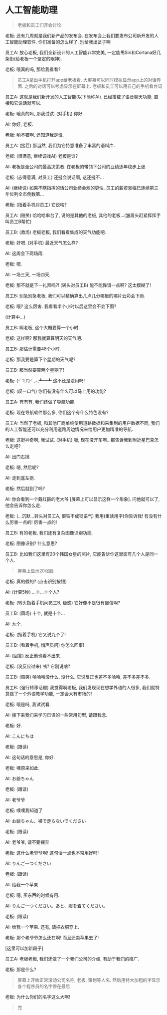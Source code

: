 # 人工智能助理

> 老板和员工们开会讨论

老板: 还有几周就是我们新产品的发布会. 在发布会上我们要发布公司新开发的人工智能助理软件. 你们准备的怎么样了, 别给我出岔子啊

员工A: 放心老板, 我们全新设计的人工智能非常完美, 一定能甩Siri和Cortana好几条街(给老板一个坚定的眼神).

老板: 哦真的吗, 那给我看看?

> 员工A拿出手机打开app给老板看. 大屏幕可以同时模拟显示app上的对话界面. 之后的对话可以考虑显示在屏幕上. 老板和员工可以用自己的手机看台词

员工A: 这就是我们新开发的人工智能(以下简称AI). 已经搭载了语音聊天功能. 直接和它说话就可以.

老板: 哦真的吗, 那我试试. (对手机) 你好.

AI: 你好, 老板.

老板: 哟不错啊, 还知道我是谁.

员工A: (接茬) 那当然, 我们为它特意准备了丰富的语料库.

老板: (很满意, 继续调戏AI) 老板是谁?

AI: 老板是全公司的最高决策者. 在老板的带领下公司的业绩逐年稳步上涨.

老板: (志得意满, 对员工) 还挺会说话啊, 这还挺不…

AI: (继续说) 如果不瞎指挥的话公司业绩会涨的更快. 员工的薪资涨幅已连续第三年位列全市倒数第…

老板: (指着手机对员工) 它说啥?

员工A: (赔笑) 哈哈哈串台了, 说的是其他的老板, 其他的老板…(皱眉头赶紧挥挥手叫员工B帮忙)

员工B: (救场) 老板老板, 我们看看集成的天气功能吧.

老板: 好吧. (对手机) 最近天气怎么样?

AI: 这周会下两场雨.

老板: 嗯.

AI: 一场三天, 一场四天.

老板: 那不就是下一礼拜吗?! (转头对员工B) 能不能靠谱一点啊? 这太模糊了!

员工B: 别急别急老板, 我们可以精确算出几点几分哪里的哪片云彩会下雨.

老板: 哦? 这么厉害. 我看看半个小时以后这里会不会下雨?

(计算中…)

员工B: 啊老板, 这个大概要算一个小时.

老板: 这样啊? 那我就算算明天的天气吧.

员工B: 那估计需要48个小时.

老板: 那我要是算下个星期的天气呢?

员工B: 那当然要算两个星期了!

老板: (╯‵□′)╯︵┻━┻ 这不还是没用吗!

老板: (叹一口气) 你们有没有什么可以马上用的功能?

员工A: 有有有, 我们还做了导航功能.

老板: 现在导航软件那么多, 你们这个有什么特色没有?

员工A: 当然了老板, 和其他厂商单纯使用道路数据和采集到的用户数据不同, 我们的人工智能还可以充分利用道路周边情况来给用户更加精准的导航.

老板: 这挺神奇啊, 我试试. (对手机) 呃, 现在没开车啊…那告诉我到附近星巴克怎么走吧?

AI: 出门右拐.

老板: 嗯, 然后呢?

AI: 走到底左拐.

老板: 然后就到了吗?

AI: 你会看到一个戴红箍的老大爷 [屏幕上可以显示这样一个形象]. 问他就可以了, 他会告诉你怎么走.

老板: (…沉默…转头对员工A, 恨铁不成钢语气) 我用(重读用字)你告诉我! 有没有什么厉害一点的! 厉害一点的!

员工B: 有的老板, 我们还有复杂图像识别功能.

老板: 图像识别? 什么意思?

员工B: 比如我们这里有20个韩国女星的照片, 它能告诉你这里面有几个人是同一个人.

> 屏幕上显示20张脸

老板: 真的假的? (点击识别按钮)

AI: (计算5秒) …十…十个人?

老板: (转头指着手机问员工B, 疑惑) 它好像不是很有自信啊?

员工B: (圆场) 十个, 就是十个…

AI: 九个.

老板: (指着手机) 它又说九个了!

员工B: (看着手机, 悄声质问) 你怎么回事!

AI: (回答) 反正他也看不出来.

老板: (没反应过来) 咦? 它刚说啥?

员工B: (赔笑) 哈哈哈没什么, 没什么. 它说反正也差不多哈哈, 差不多差不多.

员工B: (强行转移话题) 我觉得啊老板, 我们发现现在想学外语的人很多, 我们就特意做了一个外语教学功能, 一定会大有市场的!

老板: 哦是吗, 我试试看.

AI: 接下来我们来学习日语的一些常用句型, 请跟我念.

老板: 好.

AI: こんにちは

老板: (跟读)

AI: 这句话的意思是, 你好.

老板: 噢原来如此.

AI: お爺ちゃん

老板: (跟读)

AI: 老爷爷

老板: 噢噢我知道了

AI: お爺ちゃん、裸で走らないでください

老板: (跟读)

AI: 老爷爷, 请不要裸奔

老板: 这什么老爷爷啊! 这句话一点也不常用好吗!

AI: りんご一つください

老板: (跟读)

AI: 给我一个苹果

老板: 嗯, 买东西的时候有用.

AI: りんご一つください。あと、服を着てください。

老板: (跟读)

AI: 给我一个苹果. 还有, 请把衣服穿上.

老板: 那个老爷爷怎么还在啊! 而且还卖苹果去了!

[这里可以加新段子]

员工A: 老板老板, 我们还做了一个我们公司的介绍, 有助于我们的推广.

老板: 那是什么?

> 屏幕上开始正常滚动公司名称, 老板, 策划等人名. 然后用特大加粗的字显示各个程序员的名字停在最后

老板: 为什么你们的名字这么大啊!

> 完
